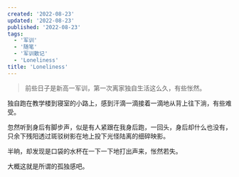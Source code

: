 ```yaml
---
created: '2022-08-23'
updated: '2022-08-23'
published: '2022-08-23'
tags:
  - '军训'
  - '随笔'
  - '军训散记'
  - 'Loneliness'
title: 'Loneliness'
---
```


> 前些日子是新高一军训，第一次离家独自生活这么久，有些怅然。

独自跑在教学楼到寝室的小路上，感到汗滴一滴接着一滴地从背上往下淌，有些难受。

忽然听到身后有脚步声，似是有人紧跟在我身后跑，一回头，身后却什么也没有，只余下残阳透过斑驳树影在地上投下光怪陆离的细碎映影。

半晌，却发现是口袋的水杯在一下一下地打出声来，怅然若失。

大概这就是所谓的孤独感吧。
